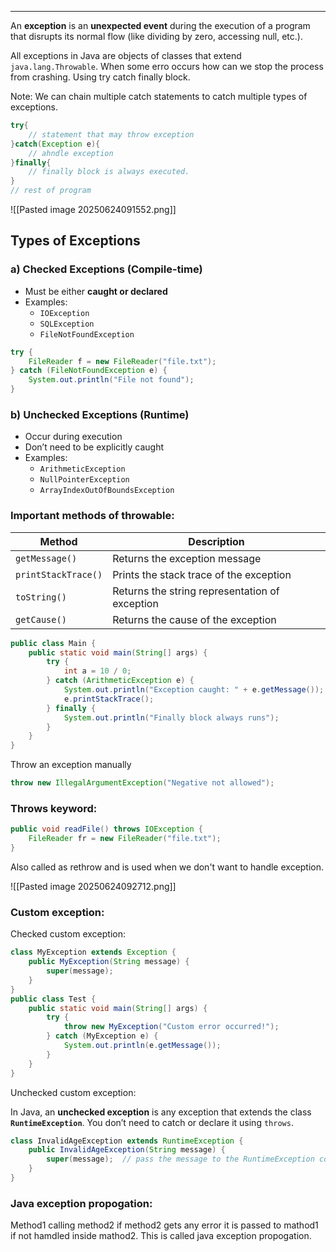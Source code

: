 
---
An **exception** is an **unexpected event** during the execution of a program that disrupts its normal flow (like dividing by zero, accessing null, etc.).

All exceptions in Java are objects of classes that extend `java.lang.Throwable`.
When some erro occurs how can we stop the process from crashing. Using try catch finally block.

Note: We can chain multiple catch statements to catch multiple types of exceptions.
```java
try{
	// statement that may throw exception
}catch(Exception e){
	// ahndle exception
}finally{
	// finally block is always executed.
}
// rest of program
```

![[Pasted image 20250624091552.png]]

## Types of Exceptions

###  a) **Checked Exceptions** (Compile-time)
- Must be either **caught or declared**
- Examples:
    - `IOException`
    - `SQLException`
    - `FileNotFoundException`

```java
try {
    FileReader f = new FileReader("file.txt");
} catch (FileNotFoundException e) {
    System.out.println("File not found");
}
```

### b) **Unchecked Exceptions** (Runtime)

- Occur during execution
- Don’t need to be explicitly caught
- Examples:
    - `ArithmeticException`
    - `NullPointerException`
    - `ArrayIndexOutOfBoundsException`

### Important methods of throwable:

| Method              | Description                                    |
| ------------------- | ---------------------------------------------- |
| `getMessage()`      | Returns the exception message                  |
| `printStackTrace()` | Prints the stack trace of the exception        |
| `toString()`        | Returns the string representation of exception |
| `getCause()`        | Returns the cause of the exception             |
```java
public class Main {
    public static void main(String[] args) {
        try {
            int a = 10 / 0;
        } catch (ArithmeticException e) {
            System.out.println("Exception caught: " + e.getMessage());
            e.printStackTrace();
        } finally {
            System.out.println("Finally block always runs");
        }
    }
}
```

Throw an exception manually 

```java
throw new IllegalArgumentException("Negative not allowed");
```

### Throws keyword:

```java
public void readFile() throws IOException {
    FileReader fr = new FileReader("file.txt");
}
```

Also called as rethrow and is used when we don't want to handle exception.

![[Pasted image 20250624092712.png]]

### Custom exception:

Checked custom exception:
```java
class MyException extends Exception {
    public MyException(String message) {
        super(message);
    }
}
public class Test {
    public static void main(String[] args) {
        try {
            throw new MyException("Custom error occurred!");
        } catch (MyException e) {
            System.out.println(e.getMessage());
        }
    }
}
```

Unchecked custom exception:

In Java, an **unchecked exception** is any exception that extends the class **`RuntimeException`**. You don’t need to catch or declare it using `throws`.

```java
class InvalidAgeException extends RuntimeException {
    public InvalidAgeException(String message) {
        super(message);  // pass the message to the RuntimeException constructor
    }
}
```

### Java exception propogation:

Method1 calling method2 if method2 gets any error it is passed to mathod1 if not hamdled inside mathod2.
This is called java exception propogation.
